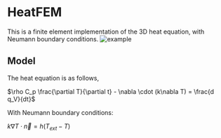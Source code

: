 # HeatFEM
This is a finite element implementation of the 3D heat equation, with Neumann boundary conditions.
![example](https://github.com/user-attachments/assets/66892836-38cd-4071-a49e-d64b8f8df0c0)

## Model
The heat equation is as follows,

$\rho C_p \frac{\partial T}{\partial t} - \nabla \cdot (k\nabla T) = \frac{d q_V}{dt}$

With Neumann boundary conditions: 

$k\nabla T \cdot \vec{n} = h(T_{ext}-T)$
